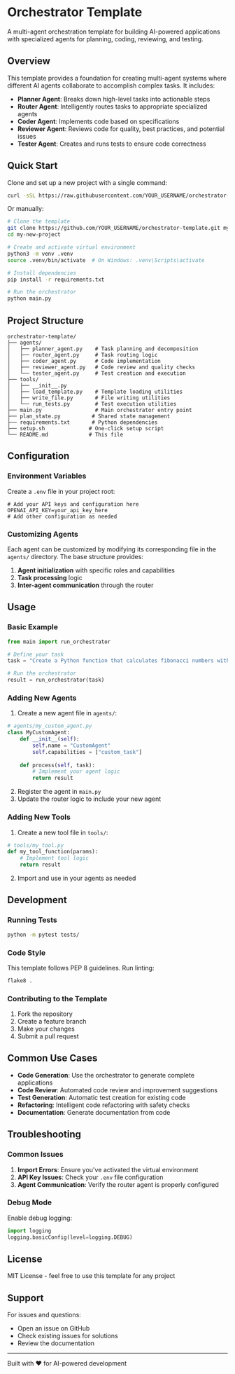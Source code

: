 # Orchestrator Template

A multi-agent orchestration template for building AI-powered applications with specialized agents for planning, coding, reviewing, and testing.

## Overview

This template provides a foundation for creating multi-agent systems where different AI agents collaborate to accomplish complex tasks. It includes:

- **Planner Agent**: Breaks down high-level tasks into actionable steps
- **Router Agent**: Intelligently routes tasks to appropriate specialized agents
- **Coder Agent**: Implements code based on specifications
- **Reviewer Agent**: Reviews code for quality, best practices, and potential issues
- **Tester Agent**: Creates and runs tests to ensure code correctness

## Quick Start

Clone and set up a new project with a single command:

```bash
curl -sSL https://raw.githubusercontent.com/YOUR_USERNAME/orchestrator-template/main/setup.sh | bash -s my-new-project
```

Or manually:

```bash
# Clone the template
git clone https://github.com/YOUR_USERNAME/orchestrator-template.git my-new-project
cd my-new-project

# Create and activate virtual environment
python3 -m venv .venv
source .venv/bin/activate  # On Windows: .venv\Scripts\activate

# Install dependencies
pip install -r requirements.txt

# Run the orchestrator
python main.py
```

## Project Structure

```
orchestrator-template/
├── agents/
│   ├── planner_agent.py    # Task planning and decomposition
│   ├── router_agent.py     # Task routing logic
│   ├── coder_agent.py      # Code implementation
│   ├── reviewer_agent.py   # Code review and quality checks
│   └── tester_agent.py     # Test creation and execution
├── tools/
│   ├── __init__.py
│   ├── load_template.py    # Template loading utilities
│   ├── write_file.py       # File writing utilities
│   └── run_tests.py        # Test execution utilities
├── main.py                 # Main orchestrator entry point
├── plan_state.py          # Shared state management
├── requirements.txt       # Python dependencies
├── setup.sh              # One-click setup script
└── README.md             # This file
```

## Configuration

### Environment Variables

Create a `.env` file in your project root:

```env
# Add your API keys and configuration here
OPENAI_API_KEY=your_api_key_here
# Add other configuration as needed
```

### Customizing Agents

Each agent can be customized by modifying its corresponding file in the `agents/` directory. The base structure provides:

1. **Agent initialization** with specific roles and capabilities
2. **Task processing** logic
3. **Inter-agent communication** through the router

## Usage

### Basic Example

```python
from main import run_orchestrator

# Define your task
task = "Create a Python function that calculates fibonacci numbers with tests"

# Run the orchestrator
result = run_orchestrator(task)
```

### Adding New Agents

1. Create a new agent file in `agents/`:

```python
# agents/my_custom_agent.py
class MyCustomAgent:
    def __init__(self):
        self.name = "CustomAgent"
        self.capabilities = ["custom_task"]
    
    def process(self, task):
        # Implement your agent logic
        return result
```

2. Register the agent in `main.py`
3. Update the router logic to include your new agent

### Adding New Tools

1. Create a new tool file in `tools/`:

```python
# tools/my_tool.py
def my_tool_function(params):
    # Implement tool logic
    return result
```

2. Import and use in your agents as needed

## Development

### Running Tests

```bash
python -m pytest tests/
```

### Code Style

This template follows PEP 8 guidelines. Run linting:

```bash
flake8 .
```

### Contributing to the Template

1. Fork the repository
2. Create a feature branch
3. Make your changes
4. Submit a pull request

## Common Use Cases

- **Code Generation**: Use the orchestrator to generate complete applications
- **Code Review**: Automated code review and improvement suggestions
- **Test Generation**: Automatic test creation for existing code
- **Refactoring**: Intelligent code refactoring with safety checks
- **Documentation**: Generate documentation from code

## Troubleshooting

### Common Issues

1. **Import Errors**: Ensure you've activated the virtual environment
2. **API Key Issues**: Check your `.env` file configuration
3. **Agent Communication**: Verify the router agent is properly configured

### Debug Mode

Enable debug logging:

```python
import logging
logging.basicConfig(level=logging.DEBUG)
```

## License

MIT License - feel free to use this template for any project

## Support

For issues and questions:
- Open an issue on GitHub
- Check existing issues for solutions
- Review the documentation

---

Built with ❤️ for AI-powered development